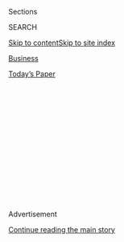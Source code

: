<div id="app">

<div>

<div>

<div>

<div class="NYTAppHideMasthead css-1q2w90k e1suatyy0">

<div class="section css-ui9rw0 e1suatyy2">

<div class="css-eph4ug er09x8g0">

<div class="css-6n7j50">

</div>

<span class="css-1dv1kvn">Sections</span>

<div class="css-10488qs">

<span class="css-1dv1kvn">SEARCH</span>

</div>

[Skip to content](#site-content)[Skip to site
index](#site-index)

</div>

<div id="masthead-section-label" class="css-1wr3we4 eaxe0e00">

[Business](https://www.nytimes.com/section/business)

</div>

<div class="css-10698na e1huz5gh0">

</div>

</div>

<div id="masthead-bar-one" class="section hasLinks css-15hmgas e1csuq9d3">

<div class="css-uqyvli e1csuq9d0">

</div>

<div class="css-1uqjmks e1csuq9d1">

</div>

<div class="css-9e9ivx">

[](https://myaccount.nytimes.com/auth/login?response_type=cookie&client_id=vi)

</div>

<div class="css-1bvtpon e1csuq9d2">

[Today’s
Paper](https://www.nytimes.com/section/todayspaper)

</div>

</div>

</div>

</div>

<div data-aria-hidden="false">

<div id="site-content" data-role="main">

<div>

<div class="css-1aor85t" style="opacity:0.000000001;z-index:-1;visibility:hidden">

<div class="css-1hqnpie">

<div class="css-epjblv">

<span class="css-17xtcya">[Business](/section/business)</span><span class="css-x15j1o">|</span><span class="css-fwqvlz">Trump’s
Trade Deals Raise, Rather Than Remove, Economic
Barriers</span>

</div>

<div class="css-k008qs">

<div class="css-1iwv8en">

<span class="css-18z7m18"></span>

<div>

</div>

</div>

<span class="css-1n6z4y">https://nyti.ms/2YYXX3f</span>

<div class="css-1705lsu">

<div class="css-4xjgmj">

<div class="css-4skfbu" data-role="toolbar" data-aria-label="Social Media Share buttons, Save button, and Comments Panel with current comment count" data-testid="share-tools">

  - 
  - 
  - 
  - 
    
    <div class="css-6n7j50">
    
    </div>

  - 

</div>

</div>

</div>

</div>

</div>

</div>

<div id="NYT_TOP_BANNER_REGION" class="css-13pd83m">

</div>

<div id="top-wrapper" class="css-1sy8kpn">

<div id="top-slug" class="css-l9onyx">

Advertisement

</div>

[Continue reading the main
story](#after-top)

<div class="ad top-wrapper" style="text-align:center;height:100%;display:block;min-height:250px">

<div id="top" class="place-ad" data-position="top" data-size-key="top">

</div>

</div>

<div id="after-top">

</div>

</div>

<div>

<div id="sponsor-wrapper" class="css-1hyfx7x">

<div id="sponsor-slug" class="css-19vbshk">

Supported by

</div>

[Continue reading the main
story](#after-sponsor)

<div id="sponsor" class="ad sponsor-wrapper" style="text-align:center;height:100%;display:block">

</div>

<div id="after-sponsor">

</div>

</div>

<div class="css-186x18t">

</div>

<div class="css-1vkm6nb ehdk2mb0">

# Trump’s Trade Deals Raise, Rather Than Remove, Economic Barriers

</div>

The president’s China and North American trade pacts reverse a trend of
opening markets that was decades in the making.

<div class="css-79elbk" data-testid="photoviewer-wrapper">

<div class="css-z3e15g" data-testid="photoviewer-wrapper-hidden">

</div>

<div class="css-1a48zt4 ehw59r15" data-testid="photoviewer-children">

![<span class="css-16f3y1r e13ogyst0" data-aria-hidden="true">President
Trump’s initial trade deal with China will require large purchases of
American farm products and other
goods.</span><span class="css-cnj6d5 e1z0qqy90" itemprop="copyrightHolder"><span class="css-1ly73wi e1tej78p0">Credit...</span><span><span>Dan
Koeck for The New York
Times</span></span></span>](https://static01.nyt.com/images/2019/12/17/business/17dc-chinatrade-01/merlin_146134512_2daed757-0759-4079-8e90-f2a70fbbf02e-articleLarge.jpg?quality=75&auto=webp&disable=upscale)

</div>

</div>

<div class="css-18e8msd">

<div class="css-vp77d3 epjyd6m0">

<div class="css-hus3qt ey68jwv0" data-aria-hidden="true">

[![Ana
Swanson](https://static01.nyt.com/images/2018/12/10/multimedia/author-ana-swanson/author-ana-swanson-thumbLarge.png
"Ana Swanson")](https://www.nytimes.com/by/ana-swanson)

</div>

<div class="css-1baulvz">

By [<span class="css-1baulvz last-byline" itemprop="name">Ana
Swanson</span>](https://www.nytimes.com/by/ana-swanson)

</div>

</div>

  - 
    
    <div class="css-ld3wwf e16638kd2">
    
    Dec. 17,
    2019
    
    </div>

  - 
    
    <div class="css-4xjgmj">
    
    <div class="css-d8bdto" data-role="toolbar" data-aria-label="Social Media Share buttons, Save button, and Comments Panel with current comment count" data-testid="share-tools">
    
      - 
      - 
      - 
      - 
        
        <div class="css-6n7j50">
        
        </div>
    
      - 
    
    </div>
    
    </div>

</div>

</div>

<div class="section meteredContent css-1r7ky0e" name="articleBody" itemprop="articleBody">

<div class="css-1fanzo5 StoryBodyCompanionColumn">

<div class="css-53u6y8">

WASHINGTON — For years, America’s trade agreements have tried to break
down economic barriers between nations by removing tariffs and other
impediments to cross-border commerce. President Trump’s trade deals have
turned that approach on its head.

Mr. Trump’s new trade deal with China promises to lower some of the
walls Beijing has erected for foreign companies — including opening its
financial markets, streamlining imports of American agriculture and
offering greater protection for intellectual property.

But it leaves in place tariffs on the bulk of Chinese imports — more
than $360 billion worth of goods. And it requires voluminous Chinese
purchases of American products —[$200 billion of additional
sales](https://www.nytimes.com/2019/12/13/business/economy/china-trade-deal.html)
over the next two years, according to the Trump administration — a
significant shift that experts say moves trade policy away from
promoting free markets and back toward an earlier era of managed trade.

Mr. Trump’s newly revised North American trade deal similarly contains
provisions that open up markets for dairy, digital services and other
industries. But its most transformative changes are to tighten the
[rules for North American automotive
manufacturing](https://www.nytimes.com/2019/12/11/business/nafta-usmca-auto-jobs.html)
to try to spur more production within the continent, a move [some
Republican lawmakers say will weigh on
trade](https://www.nytimes.com/2019/12/01/us/politics/trump-trade-deal-usmca.html).

</div>

</div>

<div class="css-1fanzo5 StoryBodyCompanionColumn">

<div class="css-53u6y8">

The agreements are the product of Mr. Trump’s transactional trade
approach, one that aims to wield America’s economic power to force other
nations to buy more American products. His “America First” philosophy
looks upon global supply chains and the free trade deals they were built
on with suspicion, and seeks to force sprawling multinational companies
to move operations to the United States, in an effort to bolster
American growth and lower the trade deficit.

His administration also sees little use for the type of multilateral
organizations that have tried to lift economic growth around the world
by promoting free trade. Last week, the administration effectively
[crippled the World Trade Organization’s
ability](https://www.nytimes.com/2019/12/08/business/trump-trade-war-wto.html)
to resolve trade disputes after a sustained campaign against a critical
part of the body.

Mr. Trump promoted his approach in a round table with governors at the
White House on Monday, saying that past trade rules set by “globalists”
had allowed factories and wealth to flow out of the United States.

“I would watch as they close plants, everybody gets fired. They move to
Mexico or some other place, including China,” the president said. “And
some people are happy. But no, not me.”

He praised his China deal for increasing sales of American products and
said [his revised North American trade
deal](https://www.nytimes.com/2019/12/10/us/politics/usmca-trade-deal.html)
had built strong barriers to keep companies from leaving the United
States.

</div>

</div>

<div class="css-1fanzo5 StoryBodyCompanionColumn">

<div class="css-53u6y8">

“It’s very hard to move,” the president said. “Economically, it makes it
really prohibitive to get out. And it was very important to me.”

</div>

</div>

<div class="css-79elbk" data-testid="photoviewer-wrapper">

<div class="css-z3e15g" data-testid="photoviewer-wrapper-hidden">

</div>

<div class="css-1a48zt4 ehw59r15" data-testid="photoviewer-children">

![<span class="css-16f3y1r e13ogyst0" data-aria-hidden="true">The Phase
1 trade deal with China lowers some tariffs but keeps levies on $360
billion worth of Chinese goods in
place.</span><span class="css-cnj6d5 e1z0qqy90" itemprop="copyrightHolder"><span class="css-1ly73wi e1tej78p0">Credit...</span><span>Lam
Yik Fei for The New York
Times</span></span>](https://static01.nyt.com/images/2019/12/17/business/17dc-chinatrade-02/merlin_155141265_a4dae2b8-881f-4b69-ba70-26ae07329aa8-articleLarge.jpg?quality=75&auto=webp&disable=upscale)

</div>

</div>

<div class="css-1fanzo5 StoryBodyCompanionColumn">

<div class="css-53u6y8">

Doug Irwin, a trade historian at Dartmouth College, said the pacts were
a substantial departure from those enacted under Mr. Trump’s recent
predecessors — both Republicans and Democrats — who worked to lower
global tariffs and build an international system that enshrined freer
trade. “Most trade agreements that we’ve seen in history are agreements
to liberalize markets, to get government out of trade in some sense,” he
said.

But Mr. Trump and his advisers display little ideological commitment to
free trade, which has animated the Republican Party for decades. They
argue that political paeans to free trade have largely been cover for
multinational companies — and their lobbyists — to outsource production,
with devastating results for American workers.

In an interview with the Fox Business Network on Tuesday, Robert
Lighthizer, Mr. Trump’s top trade negotiator, acknowledged that the
agreements were not likely to please those who prioritized free markets.

“I understand the people that believe in just protecting investors and
pure market efficiency,” Mr. Lighthizer said. “They’re not going to be
happy because we are making it more expensive to operate in some other
areas and less expensive in the United States.”

“The president’s objective is to help manufacturing workers in this
country. It’s to help farmers in this country,” Mr. Lighthizer added.
“Global efficiency is a nice objective, but he always says he got
elected president of the United States, not president of the world.”

</div>

</div>

<div class="css-1fanzo5 StoryBodyCompanionColumn">

<div class="css-53u6y8">

Mr. Trump’s aggressive approach to reworking the global trading system
has been praised by some parts of industry as an attempt to fix a
situation they say has been disastrous for American workers.

“Trump and team have what appears to be a strong deal,” Daniel DiMicco,
a former steel industry executive who leads the Coalition for a
Prosperous America, said of the China trade pact. “The cost of
maintaining the status quo is infinitely greater.”

Yet many economists and trade experts fear the approach could backfire
on the United States, by degrading the international trading system and
raising the cost of manufacturing, resulting in lower productivity and
economic growth.

In an analysis published Tuesday, Mary E. Lovely and Jeffrey J. Schott,
two economists at the Peterson Institute for International Economics,
[projected that the provisions in the United States-Mexico-Canada
Agreement](https://www.piie.com/blogs/trade-and-investment-policy-watch/usmca-new-modestly-improved-still-costly)
would hurt American industry, by driving up the cost of making cars and
weighing on growth.

Analysts at Fitch Ratings said Tuesday that the China deal had raised
their estimates for global growth, but done less to lower trade barriers
than anticipated. The trade truce leaves the effective American tariff
rate on Chinese products at 16 percent, below the 25 percent level that
Mr. Trump had threatened to raise it to, but up from roughly 3 percent
before the trade war, they said.

The North American and China pacts, which together cover countries
responsible for more than half of America’s trade, are the first
translation of Mr. Trump’s trade ideals into policy.

</div>

</div>

<div class="css-1fanzo5 StoryBodyCompanionColumn">

<div class="css-53u6y8">

But they also bear the imprint of Mr. Lighthizer, who has a long history
of favoring a managed trade approach. As a trade negotiator for the
Reagan administration in the early 1980s, Mr. Lighthizer made a mark
[negotiating agreements with
Japan](https://www.nytimes.com/1984/09/30/business/the-steel-trade-negotiations-the-experts-who-will-forge-the-new-quotas.html)
to limit the amount of products it exported to the United States. The
World Trade Organization later banned agreements that seek to restrain a
country’s
exports.

</div>

</div>

<div class="css-79elbk" data-testid="photoviewer-wrapper">

<div class="css-z3e15g" data-testid="photoviewer-wrapper-hidden">

</div>

<div class="css-1a48zt4 ehw59r15" data-testid="photoviewer-children">

<div class="css-1xdhyk6 erfvjey0">

<span class="css-1ly73wi e1tej78p0">Image</span>

<div class="css-zjzyr8">

<div data-testid="lazyimage-container" style="height:257.77777777777777px">

</div>

</div>

</div>

<span class="css-16f3y1r e13ogyst0" data-aria-hidden="true">Robert
Lighthizer, center, the United States trade representative, with Vice
Premier Liu He of China, right, and Treasury Secretary Steven Mnuchin.
Mr. Lighthizer has a long history of favoring a managed trade
approach.</span><span class="css-cnj6d5 e1z0qqy90" itemprop="copyrightHolder"><span class="css-1ly73wi e1tej78p0">Credit...</span><span>Pool
photo by Ng Han Guan</span></span>

</div>

</div>

<div class="css-1fanzo5 StoryBodyCompanionColumn">

<div class="css-53u6y8">

Mr. Lighthizer left government in 1985, but the Reagan administration
continued with a managed trade approach, pushing Japan and South Korea
to agree to import a certain amount of products. The Clinton
administration also considered the tactic, but faced criticism that it
would encourage state interventionism as the United States was pushing
Japan to adopt a freer market, said Mr. Irwin, the historian.

That history has direct parallels to China, where American officials
have been urging the government for decades to reduce its role in the
economy. Trump administration officials, including Mr. Lighthizer, have
also criticized Beijing for using preferential policies, subsidies and
central planning to [give its businesses an
advantage](https://www.nytimes.com/2019/05/12/business/china-trump-trade-subsidies.html)
over American ones.

But the trade deal announced Friday appears to [make little progress on
those
issues](https://www.nytimes.com/2019/12/13/business/economy/china-trade-deal.html).
Instead, its largest feature appears to be purchases that are likely to
be beneficial for American businesses but may wind up further
[strengthening the hand of the Chinese
state](https://www.nytimes.com/2019/04/01/us/politics/us-china-trade-trump.html).

Some of the purchases, which [Mr. Lighthizer has
projected](https://www.nytimes.com/2019/12/15/business/economy/us-china-trade-deal.html)
will roughly double American exports to China by 2021, are expected to
happen naturally, as China lowers trade barriers to American goods. But
others, including in agriculture, energy and aviation, would most likely
be done by fiat, through China’s state-controlled entities.

Critics say this approach could end up giving the Chinese state even
greater discretion over certain markets. Some agricultural producers
have expressed concern that the trade deal’s firm targets could undercut
their ability to negotiate with Chinese customers.

Nicholas R. Lardy, a China expert at the Peterson Institute for
International Economics, said the purchasing agreement “could go against
longer-term U.S. goals” to encourage China to adopt a market-oriented
system, “but we have to see what the exact language is.”

</div>

</div>

<div class="css-1fanzo5 StoryBodyCompanionColumn">

<div class="css-53u6y8">

“If it’s an ironclad commitment, then I think it’s a move in the wrong
direction,” he said.

Mr. Lighthizer and some supporters say the targets are an effective way
to deal with a country like China that does not play by market rules.

Clyde Prestowitz, the president of the Economic Strategy Institute and a
former Reagan official, said purchasing commitments are “anathema to
dyed-in-the-wool free traders and contrary to mathematical free trade
models.” However, he said, they offer “a buffer between truly open,
competitive free markets and markets that are wholly or partially
government managed.”

When it comes to China, he said, “to imagine that foreign players can
just move in and compete as they do in the U.S. or the E.U. is to be
dreaming.”

</div>

</div>

</div>

<div>

</div>

<div>

</div>

<div>

</div>

<div>

<div id="bottom-wrapper" class="css-1ede5it">

<div id="bottom-slug" class="css-l9onyx">

Advertisement

</div>

[Continue reading the main
story](#after-bottom)

<div id="bottom" class="ad bottom-wrapper" style="text-align:center;height:100%;display:block;min-height:90px">

</div>

<div id="after-bottom">

</div>

</div>

</div>

</div>

</div>

## Site Index

<div>

</div>

## Site Information Navigation

  - [© <span>2020</span> <span>The New York Times
    Company</span>](https://help.nytimes.com/hc/en-us/articles/115014792127-Copyright-notice)

<!-- end list -->

  - [NYTCo](https://www.nytco.com/)
  - [Contact
    Us](https://help.nytimes.com/hc/en-us/articles/115015385887-Contact-Us)
  - [Work with us](https://www.nytco.com/careers/)
  - [Advertise](https://nytmediakit.com/)
  - [T Brand Studio](http://www.tbrandstudio.com/)
  - [Your Ad
    Choices](https://www.nytimes.com/privacy/cookie-policy#how-do-i-manage-trackers)
  - [Privacy](https://www.nytimes.com/privacy)
  - [Terms of
    Service](https://help.nytimes.com/hc/en-us/articles/115014893428-Terms-of-service)
  - [Terms of
    Sale](https://help.nytimes.com/hc/en-us/articles/115014893968-Terms-of-sale)
  - [Site
    Map](https://spiderbites.nytimes.com)
  - [Help](https://help.nytimes.com/hc/en-us)
  - [Subscriptions](https://www.nytimes.com/subscription?campaignId=37WXW)

</div>

</div>

</div>

</div>
